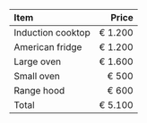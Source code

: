 | Item | Price |
| :- | -: |
| Induction cooktop | € 1.200 |
| American fridge | € 1.200 |
| Large oven | € 1.600 |
| Small oven | € 500 |
| Range hood | € 600 |
| Total | € 5.100 |